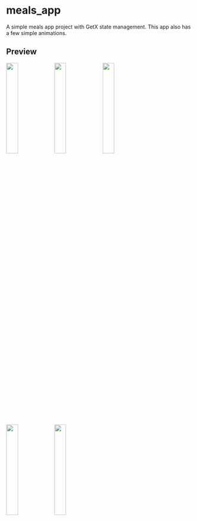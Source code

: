 # meals_app

A simple meals app project with GetX state management.
This app also has a few simple animations.


## Preview

<img src="https://github.com/danuhadi-w/meals_app/assets/131933367/8a112bc6-5556-4cae-86f1-86ec63db1c99" width="25%" height="25%">

<img src="https://github.com/danuhadi-w/meals_app/assets/131933367/02a94538-95d7-453c-84fd-460c43dedf96" width="25%" height="25%">

<img src="https://github.com/danuhadi-w/meals_app/assets/131933367/6ce25a78-6578-4aa8-931a-7be939b021a7" width="25%" height="25%">

<img src="https://github.com/danuhadi-w/meals_app/assets/131933367/3508f190-787d-4d99-9cb3-f0877a40bab8" width="25%" height="25%">

<img src="https://github.com/danuhadi-w/meals_app/assets/131933367/c318c777-7104-4cdd-83ad-a9f9cb366c53" width="25%" height="25%">

